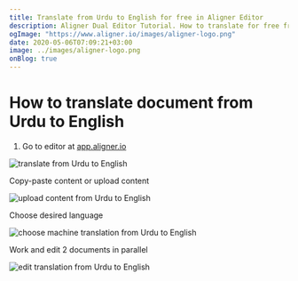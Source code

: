 ```yaml
---
title: Translate from Urdu to English for free in Aligner Editor
description: Aligner Dual Editor Tutorial. How to translate for free from Urdu to English. Aligner is multilingual document management platform. 
ogImage: "https://www.aligner.io/images/aligner-logo.png"
date: 2020-05-06T07:09:21+03:00
image: ../images/aligner-logo.png
onBlog: true
---
```


# How to translate document from Urdu to English

1. Go to editor at [app.aligner.io](https://app.aligner.io "Aligner App web page")

![translate from Urdu to English](../aligner-blank-editor.png "translate from Urdu to English")

Copy-paste content or upload content

![upload content from Urdu to English](../aligner-uploaded-document.png "upload content from Urdu to English")

Choose desired language

![choose machine translation from Urdu to English](../aligner-language-dropdown.png "choose machine translation from Urdu to English")

Work and edit 2 documents in parallel

![edit translation from Urdu to English](../aligner-double-sitded-editor.png "edit translation from Urdu to English")

